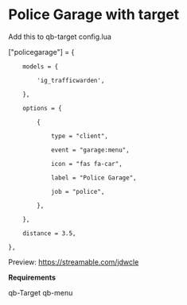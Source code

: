 # Police Garage with target

Add this to qb-target config.lua

["policegarage"] = {

        models = {

            'ig_trafficwarden',

        },

        options = {

            {

                type = "client",

                event = "garage:menu",

                icon = "fas fa-car",

                label = "Police Garage",

                job = "police",

            },

        },

        distance = 3.5,

    },
    







            






Preview:
https://streamable.com/jdwcle

**Requirements**

qb-Target
qb-menu
  
  

